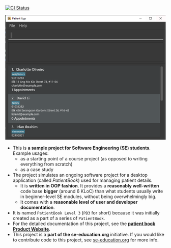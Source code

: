 [![CI Status](https://github.com/AY2021S2-TIC4002-F18-4/tp2/workflows/Java%20CI/badge.svg)](https://github.com/AY2021S2-TIC4002-F18-4/tp2/actions)

![Ui](docs/images/Ui.png)

* This is **a sample project for Software Engineering (SE) students**.<br>
  Example usages:
  * as a starting point of a course project (as opposed to writing everything from scratch)
  * as a case study
* The project simulates an ongoing software project for a desktop application (called _PatientBook_) used for managing patient details.
  * It is **written in OOP fashion**. It provides a **reasonably well-written** code base **bigger** (around 6 KLoC) than what students usually write in beginner-level SE modules, without being overwhelmingly big.
  * It comes with a **reasonable level of user and developer documentation**.
* It is named `PatientBook Level 3` (`PB3` for short) because it was initially created as a part of a series of `PatientBook`.
* For the detailed documentation of this project, see the **[patient book Product Website](https://github.com/AY2021S2-TIC4002-F18-4/tp2)**.
* This project is a **part of the se-education.org** initiative. If you would like to contribute code to this project, see [se-education.org](https://se-education.org#https://se-education.org/#contributing) for more info.
